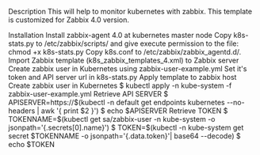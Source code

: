 Description
This will help to monitor kubernetes with zabbix. This template is customized for Zabbix 4.0 version.

Installation
Install zabbix-agent 4.0 at kubernetes master node
Copy k8s-stats.py to /etc/zabbix/scripts/ and give execute permission to the file: chmod +x k8s-stats.py
Copy k8s.conf to /etc/zabbix/zabbix_agentd.d/.
Import Zabbix template (k8s_zabbix_templates_4.xml) to Zabbix server
Create zabbix user in Kubernetes using zabbix-user-example.yml
Set it's token and API server url in k8s-stats.py
Apply template to zabbix host
Create zabbix user in Kubernetes
$ kubectl apply -n kube-system -f zabbix-user-example.yml
Retrieve API SERVER
$ APISERVER=https://$(kubectl -n default get endpoints kubernetes --no-headers | awk '{ print $2 }')
$ echo $APISERVER
Retrieve TOKEN
$ TOKENNAME=$(kubectl get sa/zabbix-user -n kube-system -o jsonpath='{.secrets[0].name}')
$ TOKEN=$(kubectl -n kube-system get secret $TOKENNAME -o jsonpath='{.data.token}'| base64 --decode)
$ echo $TOKEN
